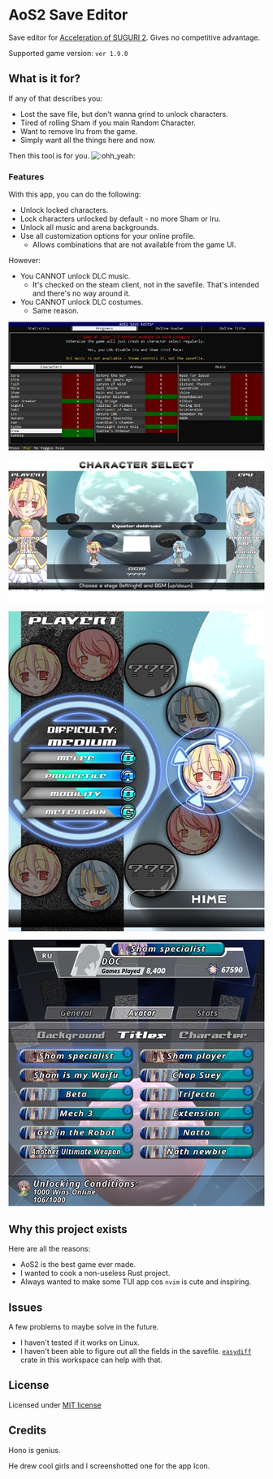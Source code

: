 # AoS2 Save Editor

Save editor for [Acceleration of SUGURI 2](https://store.steampowered.com/app/390710/Acceleration_of_SUGURI_2/).
Gives no competitive advantage.

Supported game version: `ver 1.9.0`

## What is it for?

If any of that describes you:

- Lost the save file, but don't wanna grind to unlock characters.
- Tired of rolling Sham if you main Random Character.
- Want to remove Iru from the game.
- Simply want all the things here and now.

Then this tool is for you. ![:ohh_yeah:](https://steamcommunity-a.akamaihd.net/economy/emoticon/:ohh_yeah:)

### Features

With this app, you can do the following:

- Unlock locked characters.
- Lock characters unlocked by default - no more Sham or Iru.
- Unlock all music and arena backgrounds.
- Use all customization options for your online profile.
  - Allows combinations that are not available from the game UI.

However:

- You CANNOT unlock DLC music.
  - It's checked on the steam client, not in the savefile.
    That's intended and there's no way around it.
- You CANNOT unlock DLC costumes.
  - Same reason.

![UI demo](./docs/readme/ui-demo.jpg)

![Secret Background](./docs/readme/super_secret_background.jpg)

![Only three of us left](./docs/readme/disabled_characters.jpg)

![Free Specialist Title (With Nanako)](./docs/readme/sham_specialist.jpg)

## Why this project exists

Here are all the reasons:

- AoS2 is the best game ever made.
- I wanted to cook a non-useless Rust project.
- Always wanted to make some TUI app cos `nvim` is cute and inspiring.

## Issues

A few problems to maybe solve in the future.

- I haven't tested if it works on Linux.
- I haven't been able to figure out all the fields in the savefile.
  [`easydiff`](./crates/easydiff/) crate in this workspace can help with that.

## License

Licensed under [MIT license](./LICENSE)

## Credits

Hono is genius.

He drew cool girls and I screenshotted one for the app Icon.
